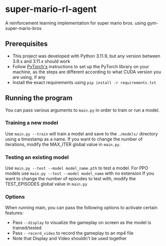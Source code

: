 # super-mario-rl-agent
A reinforcement learning implementation for super mario bros. using gym-super-mario-bros

## Prerequisites
 - This project was developed with Python 3.11.9, but any version between 3.9.x and 3.11.x should work
 - Follow [PyTorch's](https://pytorch.org/get-started/locally/) instructions to set up the PyTorch library on your machine, as the steps are different according to what CUDA version you are using, if any
 - Install the exact requirements using `pip install -r requirements.txt`

## Running the program
You can pass various arguments to `main.py` in order to train or run a model.

### Training a new model
Use `main.py --train` will train a model and save to the `./models/` directory using a timestamp as a name.
If you want to change the number of iterations, modify the MAX_ITER global value in `main.py`.

### Testing an existing model
Use `main.py --test --model model_name.pth` to test a model. For PPO models use `main.py --test --model model_name` with no extension
If you want to change the number of episodes to test with, modify the TEST_EPISODES global value in `main.py`

### Options
When running main, you can pass the following options to activate certain features:
- Pass `--display` to visualize the gameplay on screen as the model is trained/tested
- Pass `--record_video` to record the gameplay to an mp4 file
- Note that Display and Video shouldn't be used together